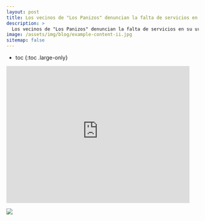 ```yaml
---
layout: post
title: Los vecinos de "Los Panizos" denuncian la falta de servicios en su urbanización.
description: >
  Los vecinos de "Los Panizos" denuncian la falta de servicios en su urbanización.
image: /assets/img/blog/example-content-ii.jpg
sitemap: false
---
```


* toc
{:toc .large-only}

<iframe width="480" height="360" src="https://video.frmu1-1.fna.fbcdn.net/v/t42.1790-2/10000000_885546368698337_9020475669088116730_n.mp4" frameborder="0"> </iframe>

![]({https://video.frmu1-1.fna.fbcdn.net/v/t42.1790-2/10000000_885546368698337_9020475669088116730_n.mp4?_nc_cat=104&ccb=1-6&_nc_sid=985c63&efg=eyJ2ZW5jb2RlX3RhZyI6InN2ZV9zZCJ9&_nc_ohc=D6PxSyarfsMAX8LkUjI&_nc_ht=video.frmu1-1.fna&oh=00_AT_xnyXEWRFiebgFt_38X38E45ETWxjMHy-VWSy6p7u6Dg&oe=627AFE1A})
